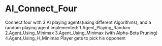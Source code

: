 # AI_Connect_Four

Connect four with 3 AI playing agents(using different Algorithms), and a random playing agent implemented:
  1.Agent_Playing_Random
  2.Agent_Using_Minimax
  3.Agent_Using_Minimax (with Alpha-Beta Pruning)
  4.Agent_Using_H_Minimax
Player gets to pick his opponent

